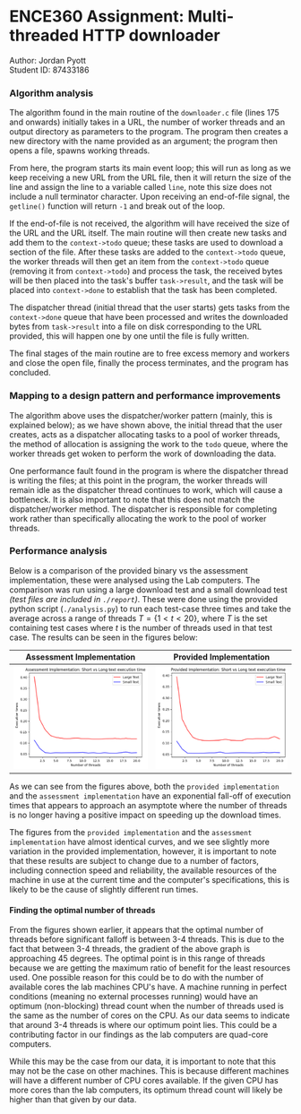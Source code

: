 # ENCE360 Assignment: Multi-threaded HTTP downloader

Author: Jordan Pyott \
Student ID: 87433186

### Algorithm analysis


The algorithm found in the main routine of the `downloader.c` file (lines 175 and onwards) initially takes in
a URL, the number of worker threads and an output directory as parameters to the program. The program then
creates a new directory with the name provided as an argument; the program then opens a file, spawns working
threads.

From here, the program starts its main event loop; this will run as long as we keep receiving a new URL from
the URL file, then it will return the size of the line and assign the line to a variable called `line`, note
this size does not include a null terminator character. Upon receiving an end-of-file signal, the `getline()`
function will return `-1` and break out of the loop.

If the end-of-file is not received, the algorithm will have received the size of the URL and the URL itself. The
main routine will then create new tasks and add them to the `context->todo` queue; these tasks are used to
download a section of the file. After these tasks are added to the `context->todo` queue, the worker threads
will then get an item from the `context->todo` queue (removing it from `context->todo`) and process the task,
the received bytes will be then placed into the task's buffer `task->result`, and the task will be placed into
`context->done` to establish that the task has been completed.

The dispatcher thread (initial thread that the user starts) gets tasks from the `context->done` queue
that have been processed and writes the downloaded bytes from `task->result` into a file on disk corresponding
to the URL provided, this will happen one by one until the file is fully written.

The final stages of the main routine are to free excess memory and workers and close the open file, finally
the process terminates, and the program has concluded.

### Mapping to a design pattern and performance improvements

The algorithm above uses the dispatcher/worker pattern (mainly, this is explained below); as we have shown above,
the initial thread that the user creates, acts as a dispatcher allocating tasks to a pool of worker
threads, the method of allocation is assigning the work to the `todo` queue, where the worker threads get
woken to perform the work of downloading the data.

One performance fault found in the program is where the dispatcher thread is writing the files; at this point
in the program, the worker threads will remain idle as the dispatcher thread continues to work, which will cause a
bottleneck. It is also important to note that this does not match the dispatcher/worker method. The dispatcher is
responsible for completing work rather than specifically allocating the work to the pool of worker threads.

### Performance analysis

Below is a comparison of the provided binary vs the assessment implementation, these were analysed using the Lab
computers. The comparison was run using a large download test and a small download test *(test files are included in `./report`)*.
These were done using the provided python script (`./analysis.py`) to run each test-case three times and take the
average across a range of threads $T = \{1 < t < 20\}$, where $T$ is the set containing test cases where
$t$ is the number of threads used in that test case. The results can be seen in the figures below:

| Assessment Implementation                                                             | Provided Implementation                                                               |
| -------------------------                                                             | -----------------------                                                               |
| ![Assessment Implementation: Threads Vs Times](./resources/ours_threads_vs_times.png) | ![Provided Implementation: Threads Vs Times](./resources/theirs_threads_vs_times.png) |

As we can see from the figures above, both the `provided implementation` and the `assessment implementation` have an exponential fall-off of execution times that appears to approach an asymptote where the number of threads is no longer having a positive impact on speeding up the download times.

The figures from the `provided implementation` and the `assessment implementation` have almost identical curves, and we see slightly more variation in the provided implementation, however, it is important to note that these results are subject to change due to a number of factors, including connection speed and reliability, the available resources of the machine in use at the current time and the computer's specifications, this is likely to be the cause of slightly different run times.

#### Finding the optimal number of threads


From the figures shown earlier, it appears that the optimal number of threads before significant falloff is between
3-4 threads. This is due to the fact that between 3-4 threads, the gradient of the above graph is approaching
$45$ degrees. The optimal point is in this range of threads because we are getting the maximum ratio of benefit for the
least resources used. One possible reason for this could be to do with the number of available cores the lab machines
CPU's have. A machine running in perfect conditions (meaning no external processes running) would have an
optimum (non-blocking) thread count when the number of threads used is the same as the number of cores on the
CPU. As our data seems to indicate that around 3-4 threads is where our optimum point lies. This
could be a contributing factor in our findings as the lab computers are quad-core computers.

While this may be the case from our data, it is important to note that this may not be the case on other
machines. This is because different machines will have a different number of CPU cores available. If the
given CPU has more cores than the lab computers, its optimum thread count will likely be
higher than that given by our data.
